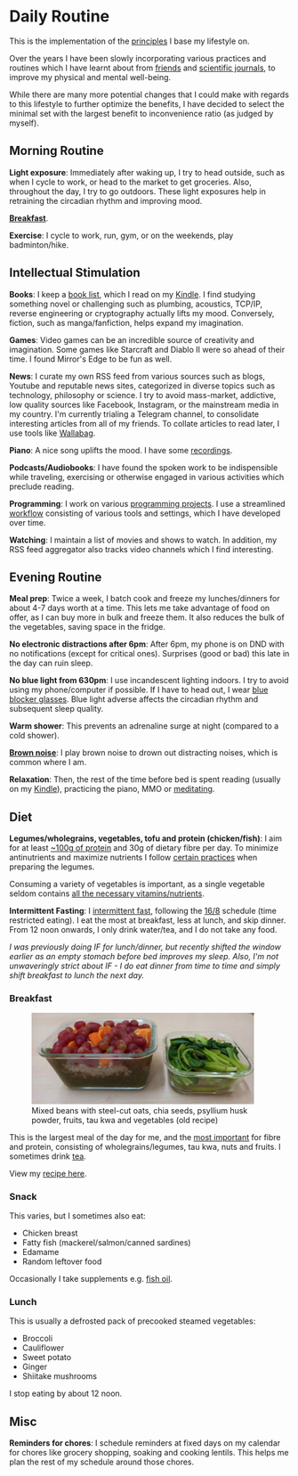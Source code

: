 # Daily Routine

This is the implementation of the [principles] I base my lifestyle on.

Over the years I have been slowly incorporating various practices and routines which I have learnt about from [friends] and [scientific journals], to improve my physical and mental well-being.

While there are many more potential changes that I could make with regards to this lifestyle to further optimize the benefits, I have decided to select the minimal set with the largest benefit to inconvenience ratio (as judged by myself).

<!-- more -->

## Morning Routine

**Light exposure**: Immediately after waking up, I try to head outside, such as when I cycle to work, or head to the market to get groceries. Also, throughout the day, I try to go outdoors. These light exposures help in retraining the circadian rhythm and improving mood.

**[Breakfast](#breakfast)**.

**Exercise**: I cycle to work, run, gym, or on the weekends, play badminton/hike.

## Intellectual Stimulation

**Books**: I keep a [book list], which I read on my [Kindle]. I find studying something novel or challenging such as plumbing, acoustics, TCP/IP, reverse engineering or cryptography actually lifts my mood. Conversely, fiction, such as manga/fanfiction, helps expand my imagination.

**Games**: Video games can be an incredible source of creativity and imagination. Some games like Starcraft and Diablo II were so ahead of their time. I found Mirror's Edge to be fun as well.

**News**: I curate my own RSS feed from various sources such as blogs, Youtube and reputable news sites, categorized in diverse topics such as technology, philosophy or science. I try to avoid mass-market, addictive, low quality sources like Facebook, Instagram, or the mainstream media in my country. I'm currently trialing a Telegram channel, to consolidate interesting articles from all of my friends. To collate articles to read later, I use tools like [Wallabag].

**Piano**: A nice song uplifts the mood. I have some [recordings].

**Podcasts/Audiobooks**: I have found the spoken work to be indispensible while traveling, exercising or otherwise engaged in various activities which preclude reading.

**Programming**: I work on various [programming projects]. I use a streamlined [workflow] consisting of various tools and settings, which I have developed over time.

**Watching**: I maintain a list of movies and shows to watch. In addition, my RSS feed aggregator also tracks video channels which I find interesting.

## Evening Routine

**Meal prep**: Twice a week, I batch cook and freeze my lunches/dinners for about 4-7 days worth at a time. This lets me take advantage of food on offer, as I can buy more in bulk and freeze them. It also reduces the bulk of the vegetables, saving space in the fridge.

**No electronic distractions after 6pm**: After 6pm, my phone is on DND with no notifications (except for critical ones). Surprises (good or bad) this late in the day can ruin sleep.

**No blue light from 630pm**: I use incandescent lighting indoors. I try to avoid using my phone/computer if possible. If I have to head out, I wear [blue blocker glasses]. Blue light adverse affects the circadian rhythm and subsequent sleep quality.

**Warm shower**: This prevents an adrenaline surge at night (compared to a cold shower).

**[Brown noise]**: I play brown noise to drown out distracting noises, which is common where I am.

**Relaxation**: Then, the rest of the time before bed is spent reading (usually on my [Kindle]), practicing the piano, MMO or [meditating][benefits of meditation].

## Diet

**Legumes/wholegrains, vegetables, tofu and protein (chicken/fish)**: I aim for at least [~100g of protein][protein] and 30g of dietary fibre per day. To minimize antinutrients and maximize nutrients I follow [certain practices][cooking-beans] when preparing the legumes.

Consuming a variety of vegetables is important, as a single vegetable seldom contains [all the necessary vitamins/nutrients][nutrients].

**Intermittent Fasting**: I [intermittent fast][if-schedule], following the [16/8][16/8] schedule (time restricted eating). I eat the most at breakfast, less at lunch, and skip dinner. From 12 noon onwards, I only drink water/tea, and I do not take any food.

_I was previously doing IF for lunch/dinner, but recently shifted the window earlier as an empty stomach before bed improves my sleep. Also, I'm not unwaveringly strict about IF - I do eat dinner from time to time and simply shift breakfast to lunch the next day._

### Breakfast

<figure>
  <div style="max-width: 400px"><img src="/static/images/2022-08-01/lunch.jpg" alt="Lunch" loading="lazy"/></div>
  <figcaption>Mixed beans with steel-cut oats, chia seeds, psyllium husk powder, fruits, tau kwa and vegetables (old recipe)<figcaption/>
</figure>

This is the largest meal of the day for me, and the [most important][nutrients] for fibre and protein, consisting of wholegrains/legumes, tau kwa, nuts and fruits. I sometimes drink [tea](blog/posts/2022-10-28-nutrition-and-health.md#tea).

View my [recipe here][recipe].

### Snack

This varies, but I sometimes also eat:

-   Chicken breast
-   Fatty fish (mackerel/salmon/canned sardines)
-   Edamame
-   Random leftover food

Occasionally I take supplements e.g. [fish oil][fish-oil].

### Lunch

This is usually a defrosted pack of precooked steamed vegetables:

-   Broccoli
-   Cauliflower
-   Sweet potato
-   Ginger
-   Shiitake mushrooms

I stop eating by about 12 noon.

## Misc

**Reminders for chores**: I schedule reminders at fixed days on my calendar for chores like grocery shopping, soaking and cooking lentils. This helps me plan the rest of my schedule around those chores.

[16/8]: https://www.healthline.com/nutrition/16-8-intermittent-fasting
[fish-oil]: blog/posts/2022-10-28-nutrition-and-health.md#omega-3
[if-schedule]: blog/posts/2022-10-28-nutrition-and-health.md#timingintermittent-fasting
[protein]: blog/posts/2022-10-28-nutrition-and-health.md#protein
[recipe]: https://recipes.nicholaslyz.com/explore/recipes/bbc37612-578a-41ef-ae07-e561dc32ef20/mixed-beans-lentils-wholegrains-with-fruits-and-tau-kwa
[nutrients]: blog/posts/2022-10-28-nutrition-and-health.md#comparison-of-various-nutrients-across-major-staple-foods
[cooking-beans]: blog/posts/2023-09-11-best-way-cook-beans.md
[friends]: blog/posts/2023-11-05-biohacker-lifestyle.md
[scientific journals]: blog/posts/2022-10-28-nutrition-and-health.md
[benefits of meditation]: blog/posts/2022-08-05-vipassana-meditation-retreat.md
[blue blocker glasses]: https://optimizeyourbiology.com/blue-blocker-database
[Brown noise]: https://www.nytimes.com/interactive/2022/09/23/well/mind/brown-noise.html
[Kindle]: blog/posts/2023-10-17-kindle-sync.md
[Wallabag]: https://wallabag.org/
[programming projects]: https://github.com/extrange
[workflow]: blog/posts/2022-02-27-my-computing-philosophy.md
[book list]: https://calibre.nicholaslyz.com
[recordings]: piano.md
[principles]: principles.md
